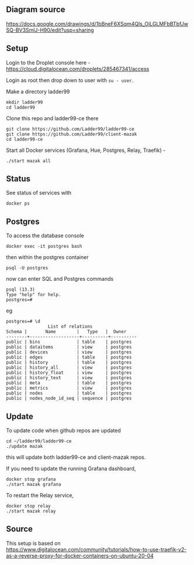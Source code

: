 ## Diagram source

https://docs.google.com/drawings/d/1bBneF6XSqm4Qls_OiLGLMFbBTbfJwSQ-BV3SmlJ-H90/edit?usp=sharing

## Setup

Login to the Droplet console here -
https://cloud.digitalocean.com/droplets/285467341/access

Login as root then drop down to user with `su - user`.

Make a directory ladder99

    mkdir ladder99
    cd ladder99

Clone this repo and ladder99-ce there

    git clone https://github.com/Ladder99/ladder99-ce
    git clone https://github.com/Ladder99/client-mazak
    cd ladder99-ce

Start all Docker services (Grafana, Hue, Postgres, Relay, Traefik) -

    ./start mazak all

## Status

See status of services with

    docker ps

## Postgres

To access the database console

    docker exec -it postgres bash

then within the postgres container

    psql -U postgres

now can enter SQL and Postgres commands

    psql (13.3)
    Type "help" for help.
    postgres=#

eg

    postgres=# \d
                    List of relations
    Schema |       Name        |   Type   |  Owner
    --------+-------------------+----------+----------
    public | bins              | table    | postgres
    public | dataitems         | view     | postgres
    public | devices           | view     | postgres
    public | edges             | table    | postgres
    public | history           | table    | postgres
    public | history_all       | view     | postgres
    public | history_float     | view     | postgres
    public | history_text      | view     | postgres
    public | meta              | table    | postgres
    public | metrics           | view     | postgres
    public | nodes             | table    | postgres
    public | nodes_node_id_seq | sequence | postgres

## Update

To update code when github repos are updated

    cd ~/ladder99/ladder99-ce
    ./update mazak

this will update both ladder99-ce and client-mazak repos.

If you need to update the running Grafana dashboard,

    docker stop grafana
    ./start mazak grafana

To restart the Relay service,

    docker stop relay
    ./start mazak relay

## Source

This setup is based on
https://www.digitalocean.com/community/tutorials/how-to-use-traefik-v2-as-a-reverse-proxy-for-docker-containers-on-ubuntu-20-04
